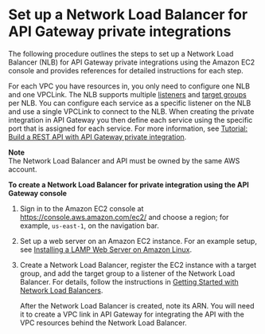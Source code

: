 # Set up a Network Load Balancer for API Gateway private integrations<a name="set-up-nlb-for-vpclink-using-console"></a>

 The following procedure outlines the steps to set up a Network Load Balancer \(NLB\) for API Gateway private integrations using the Amazon EC2 console and provides references for detailed instructions for each step\. 

For each VPC you have resources in, you only need to configure one NLB and one VPCLink\. The NLB supports multiple [listeners](https://docs.aws.amazon.com/elasticloadbalancing/latest/network/load-balancer-listeners.html) and [target groups](https://docs.aws.amazon.com/elasticloadbalancing/latest/network/load-balancer-target-groups.html) per NLB\. You can configure each service as a specific listener on the NLB and use a single VPCLink to connect to the NLB\. When creating the private integration in API Gateway you then define each service using the specific port that is assigned for each service\. For more information, see [Tutorial: Build a REST API with API Gateway private integration](getting-started-with-private-integration.md)\.

**Note**  
The Network Load Balancer and API must be owned by the same AWS account\.

**To create a Network Load Balancer for private integration using the API Gateway console**

1. Sign in to the Amazon EC2 console at [https://console\.aws\.amazon\.com/ec2/](https://console.aws.amazon.com/ec2/) and choose a region; for example, `us-east-1`, on the navigation bar\.

1. Set up a web server on an Amazon EC2 instance\. For an example setup, see [Installing a LAMP Web Server on Amazon Linux](https://docs.aws.amazon.com/AWSEC2/latest/UserGuide/install-LAMP.html)\. 

1. Create a Network Load Balancer, register the EC2 instance with a target group, and add the target group to a listener of the Network Load Balancer\. For details, follow the instructions in [Getting Started with Network Load Balancers](https://docs.aws.amazon.com/elasticloadbalancing/latest/network/network-load-balancer-getting-started.html)\. 

   After the Network Load Balancer is created, note its ARN\. You will need it to create a VPC link in API Gateway for integrating the API with the VPC resources behind the Network Load Balancer\.

   